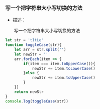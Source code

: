 ### 写一个把字符串大小写切换的方法

- 描述：

  ​	写一个把字符串大小写切换的方法

```js
let str = 'tItLe'
function toggleCase(str){
    let arr = str.split('')
    let newStr = ''
    arr.forEach(item => {
        if(item === item.toUpperCase()){
            newStr += item.toLowerCase()
        }else {
            newStr += item.toUpperCase()
        }
    })
    return newStr
}
console.log(toggleCase(str))
```

